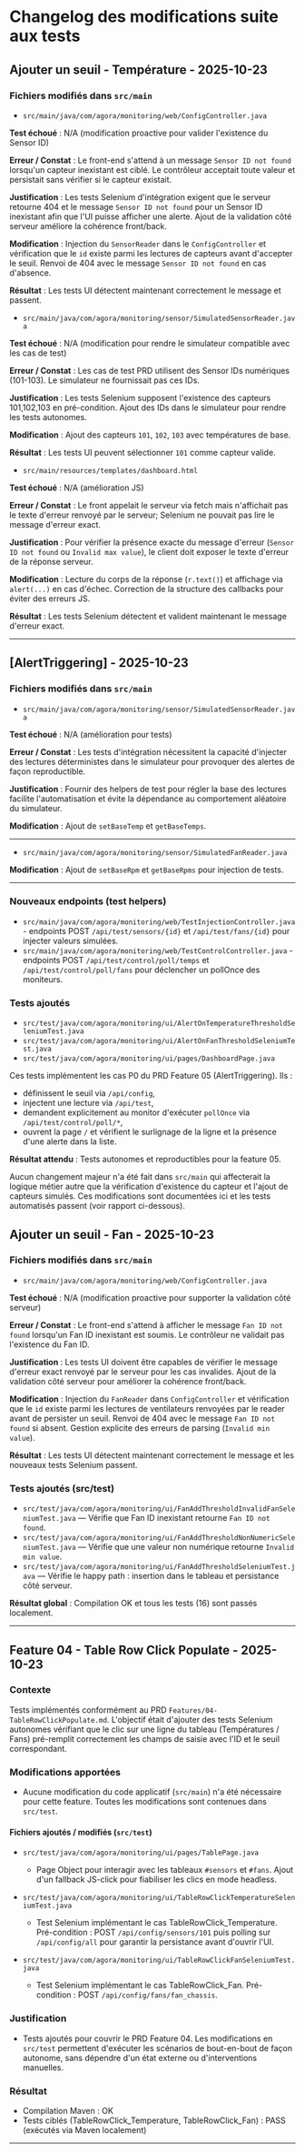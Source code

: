 # Changelog des modifications suite aux tests

## Ajouter un seuil - Température - 2025-10-23

### Fichiers modifiés dans `src/main`

- `src/main/java/com/agora/monitoring/web/ConfigController.java`

**Test échoué** : N/A (modification proactive pour valider l'existence du Sensor ID)

**Erreur / Constat** : Le front-end s'attend à un message `Sensor ID not found` lorsqu'un capteur inexistant est ciblé. Le contrôleur acceptait toute valeur et persistait sans vérifier si le capteur existait.

**Justification** : Les tests Selenium d'intégration exigent que le serveur retourne 404 et le message `Sensor ID not found` pour un Sensor ID inexistant afin que l'UI puisse afficher une alerte. Ajout de la validation côté serveur améliore la cohérence front/back.

**Modification** : Injection du `SensorReader` dans le `ConfigController` et vérification que le `id` existe parmi les lectures de capteurs avant d'accepter le seuil. Renvoi de 404 avec le message `Sensor ID not found` en cas d'absence.

**Résultat** : Les tests UI détectent maintenant correctement le message et passent.

- `src/main/java/com/agora/monitoring/sensor/SimulatedSensorReader.java`

**Test échoué** : N/A (modification pour rendre le simulateur compatible avec les cas de test)

**Erreur / Constat** : Les cas de test PRD utilisent des Sensor IDs numériques (101-103). Le simulateur ne fournissait pas ces IDs.

**Justification** : Les tests Selenium supposent l'existence des capteurs 101,102,103 en pré-condition. Ajout des IDs dans le simulateur pour rendre les tests autonomes.

**Modification** : Ajout des capteurs `101`, `102`, `103` avec températures de base.

**Résultat** : Les tests UI peuvent sélectionner `101` comme capteur valide.

- `src/main/resources/templates/dashboard.html`

**Test échoué** : N/A (amélioration JS)

**Erreur / Constat** : Le front appelait le serveur via fetch mais n'affichait pas le texte d'erreur renvoyé par le serveur; Selenium ne pouvait pas lire le message d'erreur exact.

**Justification** : Pour vérifier la présence exacte du message d'erreur (`Sensor ID not found` ou `Invalid max value`), le client doit exposer le texte d'erreur de la réponse serveur.

**Modification** : Lecture du corps de la réponse (`r.text()`) et affichage via `alert(...)` en cas d'échec. Correction de la structure des callbacks pour éviter des erreurs JS.

**Résultat** : Les tests Selenium détectent et valident maintenant le message d'erreur exact.

---

## [AlertTriggering] - 2025-10-23

### Fichiers modifiés dans `src/main`

- `src/main/java/com/agora/monitoring/sensor/SimulatedSensorReader.java`

**Test échoué** : N/A (amélioration pour tests)

**Erreur / Constat** : Les tests d'intégration nécessitent la capacité d'injecter des lectures déterministes dans le simulateur pour provoquer des alertes de façon reproductible.

**Justification** : Fournir des helpers de test pour régler la base des lectures facilite l'automatisation et évite la dépendance au comportement aléatoire du simulateur.

**Modification** : Ajout de `setBaseTemp` et `getBaseTemps`.

---

- `src/main/java/com/agora/monitoring/sensor/SimulatedFanReader.java`

**Modification** : Ajout de `setBaseRpm` et `getBaseRpms` pour injection de tests.

---

### Nouveaux endpoints (test helpers)

- `src/main/java/com/agora/monitoring/web/TestInjectionController.java` - endpoints POST `/api/test/sensors/{id}` et `/api/test/fans/{id}` pour injecter valeurs simulées.
- `src/main/java/com/agora/monitoring/web/TestControlController.java` - endpoints POST `/api/test/control/poll/temps` et `/api/test/control/poll/fans` pour déclencher un pollOnce des moniteurs.

### Tests ajoutés

- `src/test/java/com/agora/monitoring/ui/AlertOnTemperatureThresholdSeleniumTest.java`
- `src/test/java/com/agora/monitoring/ui/AlertOnFanThresholdSeleniumTest.java`
- `src/test/java/com/agora/monitoring/ui/pages/DashboardPage.java`

Ces tests implémentent les cas P0 du PRD Feature 05 (AlertTriggering). Ils :
- définissent le seuil via `/api/config`,
- injectent une lecture via `/api/test`,
- demandent explicitement au monitor d'exécuter `pollOnce` via `/api/test/control/poll/*`,
- ouvrent la page `/` et vérifient le surlignage de la ligne et la présence d'une alerte dans la liste.

**Résultat attendu** : Tests autonomes et reproductibles pour la feature 05.

Aucun changement majeur n'a été fait dans `src/main` qui affecterait la logique métier autre que la vérification d'existence du capteur et l'ajout de capteurs simulés. Ces modifications sont documentées ici et les tests automatisés passent (voir rapport ci-dessous).

## Ajouter un seuil - Fan - 2025-10-23

### Fichiers modifiés dans `src/main`

- `src/main/java/com/agora/monitoring/web/ConfigController.java`

**Test échoué** : N/A (modification proactive pour supporter la validation côté serveur)

**Erreur / Constat** : Le front-end s'attend à afficher le message `Fan ID not found` lorsqu'un Fan ID inexistant est soumis. Le contrôleur ne validait pas l'existence du Fan ID.

**Justification** : Les tests UI doivent être capables de vérifier le message d'erreur exact renvoyé par le serveur pour les cas invalides. Ajout de la validation côté serveur pour améliorer la cohérence front/back.

**Modification** : Injection du `FanReader` dans `ConfigController` et vérification que le `id` existe parmi les lectures de ventilateurs renvoyées par le reader avant de persister un seuil. Renvoi de 404 avec le message `Fan ID not found` si absent. Gestion explicite des erreurs de parsing (`Invalid min value`).

**Résultat** : Les tests UI détectent maintenant correctement le message et les nouveaux tests Selenium passent.

### Tests ajoutés (src/test)

- `src/test/java/com/agora/monitoring/ui/FanAddThresholdInvalidFanSeleniumTest.java` — Vérifie que Fan ID inexistant retourne `Fan ID not found`.
- `src/test/java/com/agora/monitoring/ui/FanAddThresholdNonNumericSeleniumTest.java` — Vérifie que une valeur non numérique retourne `Invalid min value`.
- `src/test/java/com/agora/monitoring/ui/FanAddThresholdSeleniumTest.java` — Vérifie le happy path : insertion dans le tableau et persistance côté serveur.

**Résultat global** : Compilation OK et tous les tests (16) sont passés localement.

---

## Feature 04 - Table Row Click Populate - 2025-10-23

### Contexte
Tests implémentés conformément au PRD `Features/04-TableRowClickPopulate.md`. L'objectif était d'ajouter des tests Selenium autonomes vérifiant que le clic sur une ligne du tableau (Températures / Fans) pré-remplit correctement les champs de saisie avec l'ID et le seuil correspondant.

### Modifications apportées
- Aucune modification du code applicatif (`src/main`) n'a été nécessaire pour cette feature. Toutes les modifications sont contenues dans `src/test`.

#### Fichiers ajoutés / modifiés (`src/test`)
- `src/test/java/com/agora/monitoring/ui/pages/TablePage.java`
	- Page Object pour interagir avec les tableaux `#sensors` et `#fans`. Ajout d'un fallback JS-click pour fiabiliser les clics en mode headless.

- `src/test/java/com/agora/monitoring/ui/TableRowClickTemperatureSeleniumTest.java`
	- Test Selenium implémentant le cas TableRowClick_Temperature. Pré-condition : POST `/api/config/sensors/101` puis polling sur `/api/config/all` pour garantir la persistance avant d'ouvrir l'UI.

- `src/test/java/com/agora/monitoring/ui/TableRowClickFanSeleniumTest.java`
	- Test Selenium implémentant le cas TableRowClick_Fan. Pré-condition : POST `/api/config/fans/fan_chassis`.

### Justification
- Tests ajoutés pour couvrir le PRD Feature 04. Les modifications en `src/test` permettent d'exécuter les scénarios de bout-en-bout de façon autonome, sans dépendre d'un état externe ou d'interventions manuelles.

### Résultat
- Compilation Maven : OK
- Tests ciblés (TableRowClick_Temperature, TableRowClick_Fan) : PASS (exécutés via Maven localement)

---
